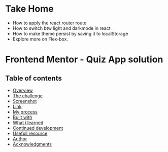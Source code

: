 # Take Home
- How to apply the react router route
- How to switch btw light and darkmode in react 
- How to make theme persist by saving it to localStorage
- Explore more on Flex-box. 

# Frontend Mentor - Quiz App solution

## Table of contents

- [Overview](#overview)
- [The challenge](#the-challenge)
- [Screenshot](#screenshot)
- [Link](#link)
- [My process](#my-process)
- [Built with](#built-with)
- [What i learned](#what-i-learned)
- [Continued development](#continued-development)
- [Usefull resource](#usefull-resource)
- [Author](#author)
- [Acknowledgments](#acknowledgments)
